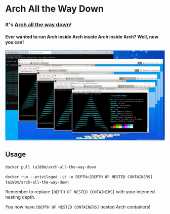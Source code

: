# Arch All the Way Down

### It's [Arch all the way down](https://en.wikipedia.org/wiki/Turtles_all_the_way_down)!

#### Ever wanted to run Arch inside Arch inside Arch inside Arch? Well, now you can!

![Nested Arch](https://raw.githubusercontent.com/Ta180m/Arch-All-the-Way-Down/master/nested-arch.png)

## Usage

```docker pull ta180m/arch-all-the-way-down```

```docker run --privileged -it -e DEPTH=[DEPTH OF NESTED CONTAINERS] ta180m/arch-all-the-way-down```

Remember to replace ```[DEPTH OF NESTED CONTAINERS]``` with your intended nesting depth.

You now have ```[DEPTH OF NESTED CONTAINERS]``` nested Arch containers!
